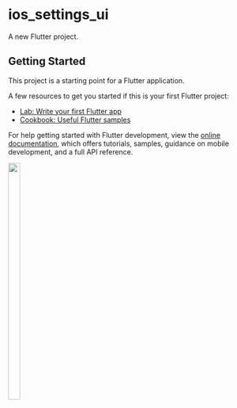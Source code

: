 # ios_settings_ui

A new Flutter project.

## Getting Started

This project is a starting point for a Flutter application.

A few resources to get you started if this is your first Flutter project:

- [Lab: Write your first Flutter app](https://docs.flutter.dev/get-started/codelab)
- [Cookbook: Useful Flutter samples](https://docs.flutter.dev/cookbook)

For help getting started with Flutter development, view the
[online documentation](https://docs.flutter.dev/), which offers tutorials,
samples, guidance on mobile development, and a full API reference.

<p>
  
  <img src = "https://user-images.githubusercontent.com/123531128/226928562-30e6dff9-78aa-4caa-aeb7-42f3021f6983.png" height=35% width=22%>
  
  </p>
